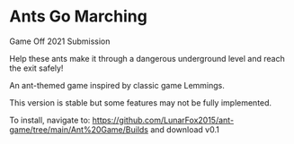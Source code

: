 # Ants Go Marching
 Game Off 2021 Submission
 
 Help these ants make it through a dangerous underground level and reach the exit safely!
 
 An ant-themed game inspired by classic game Lemmings.
 
 This version is stable but some features may not be fully implemented.
 
 To install, navigate to: 
 https://github.com/LunarFox2015/ant-game/tree/main/Ant%20Game/Builds
 and download v0.1
